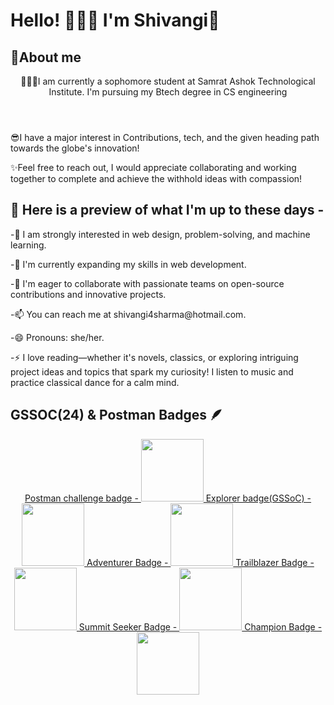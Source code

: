 <h1> Hello! 🙋🏻‍♀️
 I'm Shivangi🌻 </h1>
<h2>🚀About me </h2>
 <header>👩🏻‍🎓I am currently a sophomore student at Samrat Ashok Technological Institute. I'm pursuing my Btech degree in CS engineering </header>
 <p>😎I have a major interest in Contributions, tech, and the given heading path towards the globe's innovation!<p>
 <p>✨Feel free to reach out, I would appreciate collaborating and working together to complete and achieve the withhold ideas with compassion!</p>

 <h2>📔 Here is a preview of what I'm up to these days -</h2>
<summary>
<p>-👀 I am strongly interested in web design, problem-solving, and machine learning.</li>
<p>-🌱 I'm currently expanding my skills in web development.</li>
<p>-💞️ I'm eager to collaborate with passionate teams on open-source contributions and innovative projects.</li>
<p>-📫 You can reach me at shivangi4sharma@hotmail.com.</li>
<p>-😄 Pronouns: she/her.</li>
<p>-⚡ I love reading—whether it's novels, classics, or exploring intriguing project ideas and topics that spark my curiosity! I listen to music and practice classical dance for a calm mind. </li>
</summary>

<h2>GSSOC(24) & Postman Badges 🪶</h2>
<div style='display:flex; align-items:center; gap: 10px;' align='center'><a href="https://gssoc.girlscript.tech/leaderboard">
 Postman challenge badge -
<img src="https://raw.githubusercontent.com/GSSoC24/Postman-Challenge/main/docs/assets/Postman%20White.png" width="100px" height="100px" />
 Explorer badge(GSSoC) -
  <img src="https://raw.githubusercontent.com/GSSoC24/Postman-Challenge/main/docs/assets/1.png" width="100px" height="100px" />
 Adventurer Badge -
  <img src="https://raw.githubusercontent.com/GSSoC24/Postman-Challenge/main/docs/assets/2.png" width="100px" height="100px" />
 Trailblazer Badge -
  <img src="https://raw.githubusercontent.com/GSSoC24/Postman-Challenge/main/docs/assets/3.png" width="100px" height="100px" />
 Summit Seeker Badge -
  <img src="https://raw.githubusercontent.com/GSSoC24/Postman-Challenge/main/docs/assets/4.png" width="100px" height="100px" />
 Champion Badge -
  <img src="https://raw.githubusercontent.com/GSSoC24/Postman-Challenge/main/docs/assets/5.png" width="100px" height="100px" />
</details>
